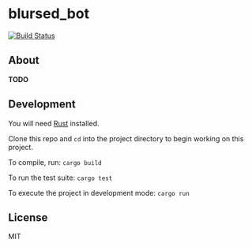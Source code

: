 # blursed_bot

[![Build Status](https://travis-ci.org/blursed/blursed_bot.svg?branch=master)](https://travis-ci.org/blursed/blursed_bot)

## About

**TODO**

## Development

You will need [Rust](https://www.rust-lang.org/tools/install) installed.

Clone this repo and `cd` into the project directory to begin working on this project.

To compile, run: `cargo build`

To run the test suite: `cargo test`

To execute the project in development mode: `cargo run`

## License

MIT
